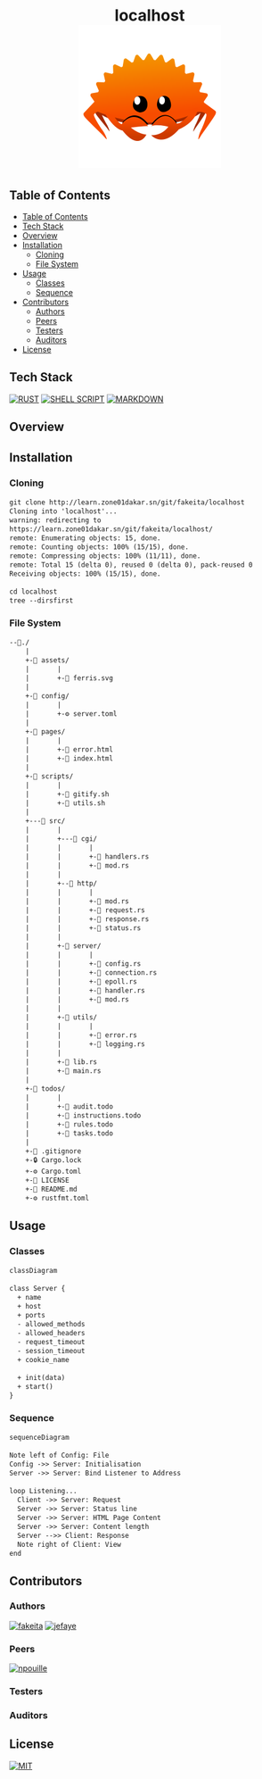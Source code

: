 <h1 align=center>
    localhost
    <br>
    <img alt="Ferris" src="assets/ferris.svg">
</h1>

## Table of Contents

- [Table of Contents](#table-of-contents)
- [Tech Stack](#tech-stack)
- [Overview](#overview)
- [Installation](#installation)
  - [Cloning](#cloning)
  - [File System](#file-system)
- [Usage](#usage)
  - [Classes](#classes)
  - [Sequence](#sequence)
- [Contributors](#contributors)
  - [Authors](#authors)
  - [Peers](#peers)
  - [Testers](#testers)
  - [Auditors](#auditors)
- [License](#license)

## Tech Stack

[![RUST](https://img.shields.io/badge/Rust-black?style=for-the-badge&logo=rust&logoColor=#E57324)](./src/main.rs)
[![SHELL SCRIPT](https://img.shields.io/badge/Shell_Script-121011?style=for-the-badge&logo=gnu-bash&logoColor=white)](./scripts/gitify.sh)
[![MARKDOWN](https://img.shields.io/badge/Markdown-000000?style=for-the-badge&logo=markdown&logoColor=white)](#table-of-contents)

## Overview

## Installation

### Cloning

```shell
git clone http://learn.zone01dakar.sn/git/fakeita/localhost
Cloning into 'localhost'...
warning: redirecting to https://learn.zone01dakar.sn/git/fakeita/localhost/
remote: Enumerating objects: 15, done.
remote: Counting objects: 100% (15/15), done.
remote: Compressing objects: 100% (11/11), done.
remote: Total 15 (delta 0), reused 0 (delta 0), pack-reused 0
Receiving objects: 100% (15/15), done.

cd localhost
tree --dirsfirst

```

### File System

    --📂./
        |
        +-📂 assets/
        |       |
        |       +-🌄 ferris.svg
        |
        +-📂 config/
        |       |
        |       +-⚙️ server.toml
        |
        +-📂 pages/
        |       |
        |       +-📄 error.html
        |       +-📄 index.html
        |
        +-📂 scripts/
        |       |
        |       +-📜 gitify.sh
        |       +-📜 utils.sh
        |
        +---📂 src/
        |       |
        |       +---📂 cgi/
        |       |       |
        |       |       +-📄 handlers.rs
        |       |       +-📄 mod.rs
        |       |
        |       +--📂 http/
        |       |       |
        |       |       +-📄 mod.rs
        |       |       +-📄 request.rs
        |       |       +-📄 response.rs
        |       |       +-📄 status.rs
        |       |
        |       +-📂 server/
        |       |       |
        |       |       +-📄 config.rs
        |       |       +-📄 connection.rs
        |       |       +-📄 epoll.rs
        |       |       +-📄 handler.rs
        |       |       +-📄 mod.rs
        |       |
        |       +-📂 utils/
        |       |       |
        |       |       +-📄 error.rs
        |       |       +-📄 logging.rs
        |       |
        |       +-📄 lib.rs
        |       +-📄 main.rs
        |
        +-📂 todos/
        |       |
        |       +-📝 audit.todo
        |       +-📝 instructions.todo
        |       +-📝 rules.todo
        |       +-📝 tasks.todo
        |
        +-🚫 .gitignore
        +-🔒 Cargo.lock
        +-⚙️ Cargo.toml
        +-🔑 LICENSE
        +-📖 README.md
        +-⚙️ rustfmt.toml

## Usage

### Classes

```mermaid
classDiagram

class Server {
  + name
  + host
  + ports
  - allowed_methods
  - allowed_headers
  - request_timeout
  - session_timeout
  + cookie_name

  + init(data)
  + start()
}
```

### Sequence

```mermaid
sequenceDiagram

Note left of Config: File
Config ->> Server: Initialisation
Server ->> Server: Bind Listener to Address

loop Listening...
  Client ->> Server: Request
  Server ->> Server: Status line
  Server ->> Server: HTML Page Content
  Server ->> Server: Content length
  Server -->> Client: Response
  Note right of Client: View
end
```

## Contributors

### Authors

[![fakeita](https://shields.io/badge/Author-fakeita-magenta)](http://learn.zone01dakar.sn/git/fakeita)
[![jefaye](https://shields.io/badge/Author-jefaye-cyan)](http://learn.zone01dakar.sn/git/jefaye)

### Peers

[![npouille](https://shields.io/badge/Zone01-npouille-blue)](http://learn.zone01dakar.sn/git/npouille)

### Testers

### Auditors

## License

[![MIT](https://shields.io/badge/License-MIT-black)](LICENSE)
